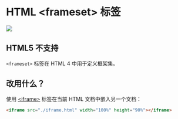 HTML \<frameset> 标签
===

[![](https://shields.io/badge/HTML5-已弃用/过时-yellow?logo=HTML5)](https://caniuse.com/?search=<frame>)

## HTML5 不支持

`<frameset>` 标签在 HTML 4 中用于定义框架集。

## 改用什么？

使用 [\<iframe>](./iframe.md) 标签在当前 HTML 文档中嵌入另一个文档：

```html idoc:preview
<iframe src="./iframe.html" width="100%" height="90%"></iframe>
```
<!--rehype:style=min-height: 290px;-->
